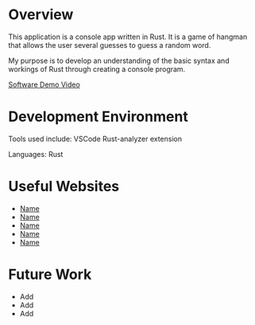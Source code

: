 # Overview

This application is a console app written in Rust. It is a game of hangman that allows the user several guesses to guess a random word.

My purpose is to develop an understanding of the basic syntax and workings of Rust through creating a console program.

[Software Demo Video]()

# Development Environment

Tools used include:
VSCode
Rust-analyzer extension

Languages:
Rust

# Useful Websites

* [Name]()
* [Name]()
* [Name]()
* [Name]()
* [Name]()

# Future Work

* Add
* Add
* Add